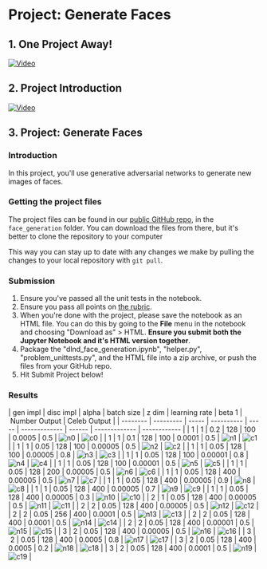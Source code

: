 # Project: Generate Faces

## 1. One Project Away!

[![Video](readme/video1.png)](http://scrier.myqnapcloud.com:8080/share.cgi?ssid=0MZqBkd&ep=&path=%2FDeep.Learning%2F5.Generative-Adversial-Networks%2F3.Project-Generate-Faces%2Freadme&filename=1_-_Last_Project_-_Congrats.mp4&fid=0MZqBkd&open=normal)

## 2. Project Introduction

[![Video](readme/video2.png)](http://scrier.myqnapcloud.com:8080/share.cgi?ssid=0MZqBkd&ep=&path=%2FDeep.Learning%2F5.Generative-Adversial-Networks%2F3.Project-Generate-Faces%2Freadme&filename=2_-_P5_Intro.mp4&fid=0MZqBkd&open=normal)

## 3. Project: Generate Faces

### Introduction

In this project, you'll use generative adversarial networks to generate new images of faces.

### Getting the project files

The project files can be found in our [public GitHub repo](https://github.com/udacity/deep-learning/tree/master/), in the `face_generation` folder. You can download the files 
from there, but it's better to clone the repository to your computer

This way you can stay up to date with any changes we make by pulling the changes to your local repository with `git pull`.

### Submission

 1. Ensure you've passed all the unit tests in the notebook.
 1. Ensure you pass all points on [the rubric](https://review.udacity.com/#!/rubrics/891/view).
 1. When you're done with the project, please save the notebook as an HTML file. You can do this by going to the 
 **File** menu in the notebook and choosing "Download as" > HTML. **Ensure you submit both the Jupyter Notebook and it's 
 HTML version together**.
 1. Package the "dlnd_face_generation.ipynb", "helper.py", "problem_unittests.py", and the HTML file into a zip 
 archive, or push the files from your GitHub repo.
 1. Hit Submit Project below!
 
 ### Results
 
| gen impl | disc impl | alpha | batch size | z dim | learning rate | beta 1 | Number Output | Celeb Output |
| -------- | --------- | ----- | ---------- | ----- | ------------- | ------ | ------------- | ------------ |
| 1        | 1         | 0.2   | 128        | 100   | 0.0005        | 0.5    | ![n0](readme/number0.png) | ![c0](readme/celeb0.png) |
| 1        | 1         | 0.1   | 128        | 100   | 0.0001        | 0.5    | ![n1](readme/number1.png) | ![c1](readme/celeb1.png) |
| 1        | 1         | 0.05  | 128        | 100   | 0.00005       | 0.5    | ![n2](readme/number2.png) | ![c2](readme/celeb2.png) |
| 1        | 1         | 0.05  | 128        | 100   | 0.00005       | 0.8    | ![n3](readme/number3.png) | ![c3](readme/celeb3.png) |
| 1        | 1         | 0.05  | 128        | 100   | 0.00001       | 0.8    | ![n4](readme/number4.png) | ![c4](readme/celeb4.png) |
| 1        | 1         | 0.05  | 128        | 100   | 0.00001       | 0.5    | ![n5](readme/number5.png) | ![c5](readme/celeb5.png) |
| 1        | 1         | 0.05  | 128        | 200   | 0.00005       | 0.5    | ![n6](readme/number6.png) | ![c6](readme/celeb6.png) |
| 1        | 1         | 0.05  | 128        | 400   | 0.00005       | 0.5    | ![n7](readme/number7.png) | ![c7](readme/celeb7.png) |
| 1        | 1         | 0.05  | 128        | 400   | 0.00005       | 0.9    | ![n8](readme/number8.png) | ![c8](readme/celeb8.png) |
| 1        | 1         | 0.05  | 128        | 400   | 0.00005       | 0.7    | ![n9](readme/number9.png) | ![c9](readme/celeb9.png) |
| 1        | 1         | 0.05  | 128        | 400   | 0.00005       | 0.3    | ![n10](readme/number10.png) | ![c10](readme/celeb10.png) |
| 2        | 1         | 0.05  | 128        | 400   | 0.00005       | 0.5    | ![n11](readme/number11.png) | ![c11](readme/celeb11.png) |
| 2        | 2         | 0.05  | 128        | 400   | 0.00005       | 0.5    | ![n12](readme/number12.png) | ![c12](readme/celeb12.png) |
| 2        | 2         | 0.05  | 256        | 400   | 0.0001        | 0.5    | ![n13](readme/number13.png) | ![c13](readme/celeb13.png) |
| 2        | 2         | 0.05  | 128        | 400   | 0.0001        | 0.5    | ![n14](readme/number14.png) | ![c14](readme/celeb14.png) |
| 2        | 2         | 0.05  | 128        | 400   | 0.00001       | 0.5    | ![n15](readme/number15.png) | ![c15](readme/celeb15.png) |
| 3        | 2         | 0.05  | 128        | 400   | 0.00005       | 0.5    | ![n16](readme/number16.png) | ![c16](readme/celeb16.png) |
| 3        | 2         | 0.05  | 128        | 400   | 0.0005        | 0.8    | ![n17](readme/number17.png) | ![c17](readme/celeb17.png) |
| 3        | 2         | 0.05  | 128        | 400   | 0.0005        | 0.2    | ![n18](readme/number18.png) | ![c18](readme/celeb18.png) |
| 3        | 2         | 0.05  | 128        | 400   | 0.0001        | 0.5    | ![n19](readme/number19.png) | ![c19](readme/celeb19.png) |
